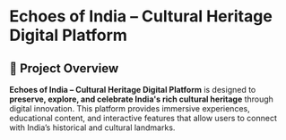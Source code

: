 # Echoes of India – Cultural Heritage Digital Platform

## 📜 Project Overview
**Echoes of India – Cultural Heritage Digital Platform** is designed to **preserve, explore, and celebrate India's rich cultural heritage** through digital innovation. This platform provides immersive experiences, educational content, and interactive features that allow users to connect with India’s historical and cultural landmarks.

